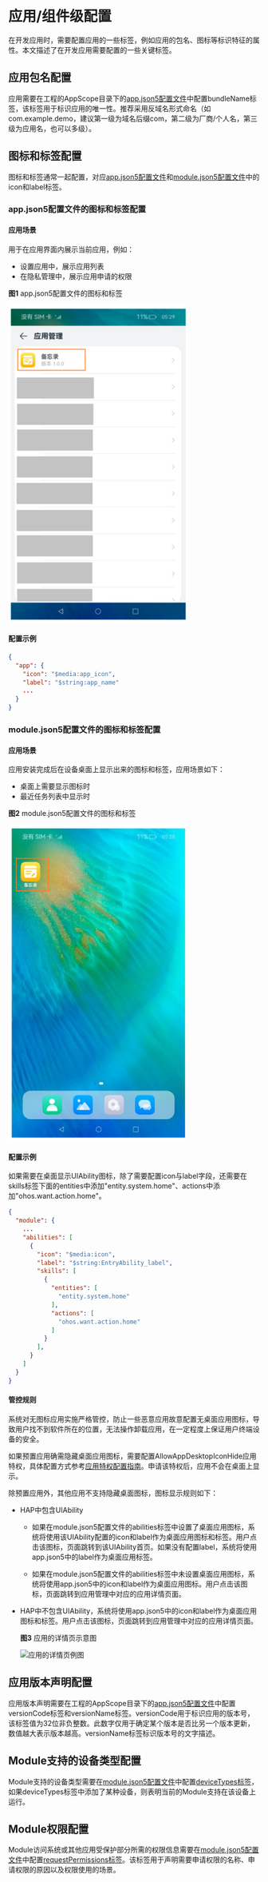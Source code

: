 # 应用/组件级配置

在开发应用时，需要配置应用的一些标签，例如应用的包名、图标等标识特征的属性。本文描述了在开发应用需要配置的一些关键标签。

## 应用包名配置

应用需要在工程的AppScope目录下的[app.json5配置文件](../quick-start/app-configuration-file.md)中配置bundleName标签，该标签用于标识应用的唯一性。推荐采用反域名形式命名（如com.example.demo，建议第一级为域名后缀com，第二级为厂商/个人名，第三级为应用名，也可以多级）。

## 图标和标签配置
图标和标签通常一起配置，对应[app.json5配置文件](../quick-start/app-configuration-file.md)和[module.json5配置文件](../quick-start/module-configuration-file.md)中的icon和label标签。

### app.json5配置文件的图标和标签配置

#### 应用场景

用于在应用界面内展示当前应用，例如：
* 设置应用中，展示应用列表
* 在隐私管理中，展示应用申请的权限

**图1** app.json5配置文件的图标和标签

![application-component-configuration-stage-app](figures/application-component-configuration-stage-app.png)

#### 配置示例

```json
{
  "app": {
    "icon": "$media:app_icon",
    "label": "$string:app_name"
    ...
  }
}
```

### module.json5配置文件的图标和标签配置

#### 应用场景
应用安装完成后在设备桌面上显示出来的图标和标签，应用场景如下：
* 桌面上需要显示图标时
* 最近任务列表中显示时

**图2** module.json5配置文件的图标和标签

![application-component-configuration-stage-module](figures/application-component-configuration-stage-module.png)


#### 配置示例

如果需要在桌面显示UIAbility图标，除了需要配置icon与label字段，还需要在skills标签下面的entities中添加"entity.system.home"、actions中添加"ohos.want.action.home"。

```json
{
  "module": {
    ...
    "abilities": [
      {
        "icon": "$media:icon",
        "label": "$string:EntryAbility_label",
        "skills": [
          {
            "entities": [
              "entity.system.home"
            ],
            "actions": [
              "ohos.want.action.home"
            ]
          }
        ],
      }
    ]
  }
}
```
#### 管控规则
系统对无图标应用实施严格管控，防止一些恶意应用故意配置无桌面应用图标，导致用户找不到软件所在的位置，无法操作卸载应用，在一定程度上保证用户终端设备的安全。

如果预置应用确需隐藏桌面应用图标，需要配置AllowAppDesktopIconHide应用特权<!--Del-->，具体配置方式参考[应用特权配置指南](../../device-dev/subsystems/subsys-app-privilege-config-guide.md)<!--DelEnd-->。申请该特权后，应用不会在桌面上显示。

除预置应用外，其他应用不支持隐藏桌面图标，图标显示规则如下：
* HAP中包含UIAbility
  * 如果在module.json5配置文件的abilities标签中设置了桌面应用图标，系统将使用该UIAbility配置的icon和label作为桌面应用图标和标签。用户点击该图标，页面跳转到该UIAbility首页。如果没有配置label，系统将使用app.json5中的label作为桌面应用标签。

  * 如果在module.json5配置文件的abilities标签中未设置桌面应用图标，系统将使用app.json5中的icon和label作为桌面应用图标。用户点击该图标，页面跳转到应用管理中对应的应用详情页面。

* HAP中不包含UIAbility，系统将使用app.json5中的icon和label作为桌面应用图标和标签。用户点击该图标，页面跳转到应用管理中对应的应用详情页面。


  **图3** 应用的详情页示意图

  ![应用的详情页例图](figures/application_details.jpg)

## 应用版本声明配置

应用版本声明需要在工程的AppScope目录下的[app.json5配置文件](../quick-start/app-configuration-file.md)中配置versionCode标签和versionName标签。versionCode用于标识应用的版本号，该标签值为32位非负整数。此数字仅用于确定某个版本是否比另一个版本更新，数值越大表示版本越高。versionName标签标识版本号的文字描述。

## Module支持的设备类型配置

Module支持的设备类型需要在[module.json5配置文件](../quick-start/module-configuration-file.md)中配置[deviceTypes标签](../quick-start/module-configuration-file.md#devicetypes标签)，如果deviceTypes标签中添加了某种设备，则表明当前的Module支持在该设备上运行。

## Module权限配置

Module访问系统或其他应用受保护部分所需的权限信息需要在[module.json5配置文件](../quick-start/module-configuration-file.md)中配置[requestPermissions标签](../quick-start/module-configuration-file.md#requestpermissions标签)。该标签用于声明需要申请权限的名称、申请权限的原因以及权限使用的场景。
